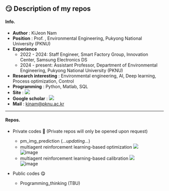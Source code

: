 😏 Description of my repos
---
#### Info.
* **Author** : KiJeon Nam
* **Position** : Prof. , Environmental Engineering, Pukyong National University (PKNU)
* **Experience**
    * 2022 - 2024: Staff Engineer, Smart Factory Group, Innovation Center, Samsung Electronics DS
    * 2024 - present: Assistant Professor, Department of Environmental Engineering, Pukyong National University (PKNU)
* **Research interesting** : Environmental engineering, AI, Deep learning, Process optimization, Control
* **Programming** : Python, Matlab, SQL
* **Site** : <a href="https://sites.google.com/view/iesel"><img src="https://img.shields.io/badge/iESEL-2E3192?style=flat-square&logo=googlehome&logoColor=white"/></a>
* **Google scholar** : <a href="https://scholar.google.co.kr/citations?user=bDhkEQEAAAAJ&hl=ko"><img src="https://img.shields.io/badge/scholar-4285F4?style=flat-square&logo=googlescholar&logoColor=white"/></a>
* **Mail** : kjnam@pknu.ac.kr

---
#### Repos.
* Private codes 🤫 (Private repos will only be opened upon request)
  * pm_img_prediction (_...updating..._)
  * multiagent reinforcement learning-based optimization <a href="https://www.sciencedirect.com/science/article/pii/S2214714423000508"><img src="https://img.shields.io/badge/Paper-FF6C00?style=flat-square&logo=elsevier&logoColor=white"/></a>
  <br/> ![image](https://github.com/KiJeonNam/Description/assets/37144787/75d140c6-bf83-45f8-90bf-36d414125d12)
  * multiagent reinforcement learning-based calibration <a href="https://www.sciencedirect.com/science/article/pii/S2214714424001387"><img src="https://img.shields.io/badge/Paper-FF6C00?style=flat-square&logo=elsevier&logoColor=white"/></a>
  <br/> ![image](https://github.com/KiJeonNam/Description/assets/37144787/12a34508-413e-4ce0-804f-f3123dbc3122)

* Public codes 😋
  * Programming_thinking (TBU)
